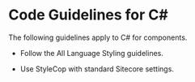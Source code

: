 # Code Guidelines for C# 

The following guidelines apply to C# for components.

- Follow the All Language Styling guidelines.

- Use StyleCop with standard Sitecore settings.
